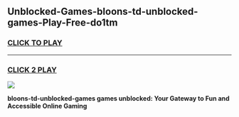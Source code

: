 
## Unblocked-Games-bloons-td-unblocked-games-Play-Free-do1tm
<h3>
<a href="https://premium76.site?title=bloons-td-unblocked-games&ref=12A">CLICK TO PLAY</a></h3>
<hr>

<h3>
<a href="https://premium76.site?title=bloons-td-unblocked-games&ref=12A">CLICK 2 PLAY</a>
  
</h3>

<a href="https://premium76.site?title=bloons-td-unblocked-games&ref=12A"><img src="https://clearcache.store/games.png"></a>


**bloons-td-unblocked-games games unblocked: Your Gateway to Fun and Accessible Online Gaming**
